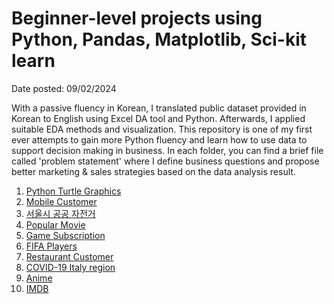 # Beginner-level projects using Python, Pandas, Matplotlib, Sci-kit learn
Date posted: 09/02/2024

With a passive fluency in Korean, I translated public dataset provided in Korean to English using Excel DA tool and Python. Afterwards, I applied suitable EDA methods and visualization. This repository is one of my first ever attempts to gain more Python fluency and learn how to use data to support decision making in business. In each folder, you can find a brief file called 'problem statement' where I define business questions and propose better marketing & sales strategies based on the data analysis result. 
1. [Python Turtle Graphics](https://github.com/jingngo/beginner/blob/main/turtle.ipynb)
2. [Mobile Customer](https://github.com/jingngo/beginner/tree/main/mobile%20EDA)
3. [서울시 공공 자전거](https://github.com/jingngo/beginner/tree/main/seoulbike)
4. [Popular Movie](https://github.com/jingngo/beginner/tree/main/famous%20mov%20EDA)
5. [Game Subscription](https://github.com/jingngo/beginner/tree/main/game%20EDA)
6. [FIFA Players](https://github.com/jingngo/beginner/tree/main/fifa%20EDA)
7. [Restaurant Customer](https://github.com/jingngo/beginner/tree/main/restaurant%20EDA)
8. [COVID-19 Italy region](https://github.com/jingngo/beginner/tree/main/Italy%20Covid%20EDA)
9. [Anime](https://github.com/jingngo/beginner/tree/main/anime)
10. [IMDB](https://github.com/jingngo/beginner/tree/main/IMDB)
